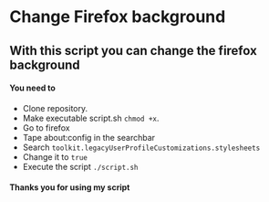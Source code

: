 # Change Firefox background
## With this script you can change the firefox background

#### You need to 

* Clone repository.
* Make executable script.sh `chmod +x`.
* Go to firefox 
* Tape about:config in the searchbar
* Search `toolkit.legacyUserProfileCustomizations.stylesheets`
* Change it to `true`
* Execute the script `./script.sh`

#### Thanks you for using my script